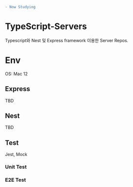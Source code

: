 ```diff
- Now Studying
```

# TypeScript-Servers

Typescript와 Nest 및 Express framework 이용한 Server Repos.

# Env

OS: Mac 12

## Express

TBD

## Nest

TBD

## Test

Jest, Mock

### Unit Test

### E2E Test
